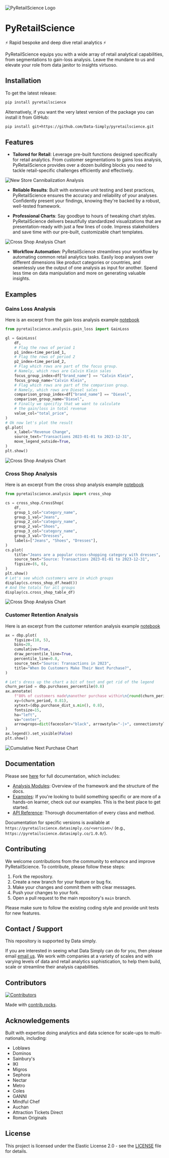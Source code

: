 ![PyRetailScience Logo](https://raw.githubusercontent.com/Data-Simply/pyretailscience/main/readme_assets/logo.png)

# PyRetailScience

⚡ Rapid bespoke and deep dive retail analytics ⚡

PyRetailScience equips you with a wide array of retail analytical capabilities,
from segmentations to gain-loss analysis. Leave the mundane to us and elevate your role
from data janitor to insights virtuoso.

## Installation

To get the latest release:

```bash
pip install pyretailscience
```

Alternatively, if you want the very latest version of the package you can install it from GitHub:

```bash
pip install git+https://github.com/Data-Simply/pyretailscience.git
```

## Features

- **Tailored for Retail**: Leverage pre-built functions designed specifically for retail analytics. From customer
  segmentations to gains loss analysis, PyRetailScience provides over a dozen building blocks you need to tackle
  retail-specific challenges efficiently and effectively.

![New Store Cannibalization Analysis](https://raw.githubusercontent.com/Data-Simply/pyretailscience/main/readme_assets/new_store_cannibalization.png)

- **Reliable Results**: Built with extensive unit testing and best practices, PyRetailScience ensures the accuracy
  and reliability of your analyses. Confidently present your findings, knowing they're backed by a robust,
  well-tested framework.

- **Professional Charts**: Say goodbye to hours of tweaking chart styles. PyRetailScience delivers beautifully
  standardized visualizations that are presentation-ready with just a few lines of code. Impress stakeholders and
  save time with our pre-built, customizable chart templates.

![Cross Shop Analysis Chart](https://raw.githubusercontent.com/Data-Simply/pyretailscience/main/readme_assets/cross_shop_chart.png)

- **Workflow Automation**: PyRetailScience streamlines your workflow by automating common retail analytics tasks.
  Easily loop analyses over different dimensions like product categories or countries, and seamlessly use the output
  of one analysis as input for another. Spend less time on data manipulation and more on generating valuable insights.

## Examples

### Gains Loss Analysis

Here is an excerpt from the gain loss analysis example [notebook](https://pyretailscience.datasimply.co/latest/examples/gain_loss/)

```python
from pyretailscience.analysis.gain_loss import GainLoss

gl = GainLoss(
    df,
    # Flag the rows of period 1
    p1_index=time_period_1,
    # Flag the rows of period 2
    p2_index=time_period_2,
    # Flag which rows are part of the focus group.
    # Namely, which rows are Calvin Klein sales
    focus_group_index=df["brand_name"] == "Calvin Klein",
    focus_group_name="Calvin Klein",
    # Flag which rows are part of the comparison group.
    # Namely, which rows are Diesel sales
    comparison_group_index=df["brand_name"] == "Diesel",
    comparison_group_name="Diesel",
    # Finally we specifiy that we want to calculate
    # the gain/loss in total revenue
    value_col="total_price",
)
# Ok now let's plot the result
gl.plot(
    x_label="Revenue Change",
    source_text="Transactions 2023-01-01 to 2023-12-31",
    move_legend_outside=True,
)
plt.show()
```

![Cross Shop Analysis Chart](https://raw.githubusercontent.com/Data-Simply/pyretailscience/main/readme_assets/gain_loss_chart.png)

### Cross Shop Analysis

Here is an excerpt from the cross shop analysis example [notebook](https://pyretailscience.datasimply.co/latest/examples/cross_shop/)

```python
from pyretailscience.analysis import cross_shop

cs = cross_shop.CrossShop(
    df,
    group_1_col="category_name",
    group_1_val="Jeans",
    group_2_col="category_name",
    group_2_val="Shoes",
    group_3_col="category_name",
    group_3_val="Dresses",
    labels=["Jeans", "Shoes", "Dresses"],
)
cs.plot(
    title="Jeans are a popular cross-shopping category with dresses",
    source_text="Source: Transactions 2023-01-01 to 2023-12-31",
    figsize=(6, 6),
)
plt.show()
# Let's see which customers were in which groups
display(cs.cross_shop_df.head())
# And the totals for all groups
display(cs.cross_shop_table_df)
```

![Cross Shop Analysis Chart](https://raw.githubusercontent.com/Data-Simply/pyretailscience/main/readme_assets/cross_shop_chart.png)

### Customer Retention Analysis

Here is an excerpt from the customer retention analysis example [notebook](https://pyretailscience.datasimply.co/latest/examples/retention/)

```python
ax = dbp.plot(
    figsize=(10, 5),
    bins=20,
    cumulative=True,
    draw_percentile_line=True,
    percentile_line=0.8,
    source_text="Source: Transactions in 2023",
    title="When Do Customers Make Their Next Purchase?",
)

# Let's dress up the chart a bit of text and get rid of the legend
churn_period = dbp.purchases_percentile(0.8)
ax.annotate(
    f"80% of customers made\nanother purchase within\n{round(churn_period)} days",
    xy=(churn_period, 0.81),
    xytext=(dbp.purchase_dist_s.min(), 0.8),
    fontsize=15,
    ha="left",
    va="center",
    arrowprops=dict(facecolor="black", arrowstyle="-|>", connectionstyle="arc3,rad=-0.25", mutation_scale=25),
)
ax.legend().set_visible(False)
plt.show()
```

![Cumulative Next Purchase Chart](https://raw.githubusercontent.com/Data-Simply/pyretailscience/main/readme_assets/days_until_next_purchase.png)

## Documentation

Please see [here](https://pyretailscience.datasimply.co/latest/) for full documentation, which includes:

- [Analysis Modules](https://pyretailscience.datasimply.co/latest/analysis_modules/): Overview of the framework and the
  structure of the docs.
- [Examples](https://pyretailscience.datasimply.co/latest/examples/retention/): If you're looking to build something
  specific or are more of a hands-on learner, check out our examples. This is the best place to get started.
- [API Reference](https://pyretailscience.datasimply.co/latest/api/gain_loss/): Thorough documentation of every class
  and method.

Documentation for specific versions is available at `https://pyretailscience.datasimply.co/<version>/` (e.g., `https://pyretailscience.datasimply.co/1.0.0/`).

## Contributing

We welcome contributions from the community to enhance and improve PyRetailScience. To contribute, please follow these steps:

1. Fork the repository.
2. Create a new branch for your feature or bug fix.
3. Make your changes and commit them with clear messages.
4. Push your changes to your fork.
5. Open a pull request to the main repository's `main` branch.

Please make sure to follow the existing coding style and provide unit tests for new features.

## Contact / Support

This repository is supported by Data simply.

If you are interested in seeing what Data Simply can do for you, then please email
[email us](mailto:murray@datasimply.co). We work with companies at a variety of scales and with varying levels of
data and retail analytics sophistication, to help them build, scale or streamline their analysis capabilities.

## Contributors

<a href="https://github.com/Data-Simply/pyretailscience/graphs/contributors">
    <img src="https://contrib.rocks/image?repo=Data-Simply/pyretailscience" alt="Contributors" />
</a>

Made with [contrib.rocks](https://contrib.rocks).

## Acknowledgements

Built with expertise doing analytics and data science for scale-ups to multi-nationals, including:

- Loblaws
- Dominos
- Sainbury's
- IKI
- Migros
- Sephora
- Nectar
- Metro
- Coles
- GANNI
- Mindful Chef
- Auchan
- Attraction Tickets Direct
- Roman Originals

## License

This project is licensed under the Elastic License 2.0 - see the [LICENSE](LICENSE) file for details.
